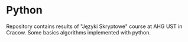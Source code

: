 # Python
Repository contains results of "Języki Skryptowe" course at AHG UST in Cracow. Some basics algorithms implemented with python.
